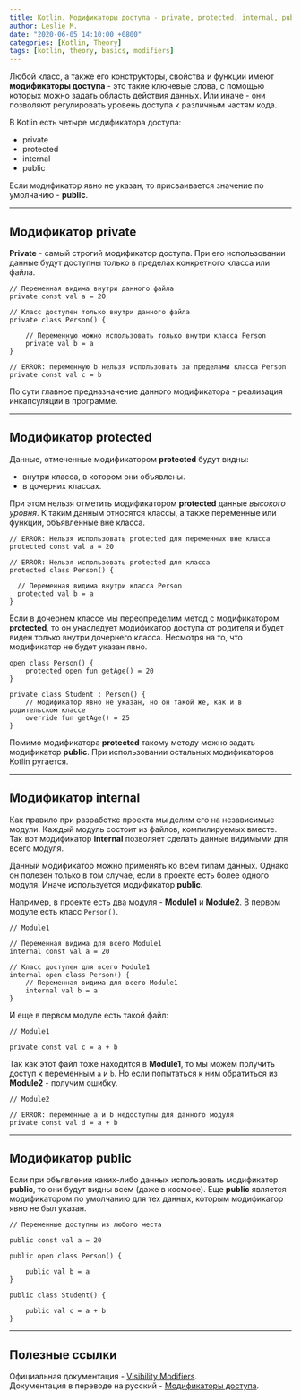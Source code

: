 ```yaml
---
title: Kotlin. Модификаторы доступа - private, protected, internal, public
author: Leslie M.
date: "2020-06-05 14:10:00 +0800"
categories: [Kotlin, Theory]
tags: [kotlin, theory, basics, modifiers]
---
```


Любой класс, а также его конструкторы, свойства и функции имеют **модификаторы
доступа** - это такие ключевые слова, с помощью которых можно задать область
действия данных. Или иначе - они позволяют регулировать уровень доступа к
различным частям кода.

В Kotlin есть четыре модификатора доступа:
- private
- protected
- internal
- public

Если модификатор явно не указан, то присваивается значение по умолчанию -
**public**.

***

## Модификатор private

**Private** - самый строгий модификатор доступа. При его использовании данные
будут доступны только в пределах конкретного класса или файла.

```
// Переменная видима внутри данного файла
private const val a = 20

// Класс доступен только внутри данного файла
private class Person() {

    // Переменную можно использовать только внутри класса Person
    private val b = a
}

// ERROR: переменную b нельзя использовать за пределами класса Person
private const val c = b
```

По сути главное предназначение данного модификатора - реализация инкапсуляции
в программе.

***

## Модификатор protected

Данные, отмеченные модификатором **protected** будут видны:
- внутри класса, в котором они объявлены.
- в дочерних классах.

При этом нельзя отметить модификатором **protected** данные _высокого уровня_.
К таким данным относятся классы, а также переменные или функции, объявленные
вне класса.

```
// ERROR: Нельзя использовать protected для переменных вне класса
protected const val a = 20

// ERROR: Нельзя использовать protected для класса
protected class Person() {

  // Переменная видима внутри класса Person
  protected val b = a
}
```

Если в дочернем классе мы переопределим метод с модификатором **protected**,
то он унаследует модификатор доступа от родителя и будет виден только внутри
дочернего класса. Несмотря на то, что модификатор не будет указан явно.

```
open class Person() {
    protected open fun getAge() = 20
}

private class Student : Person() {
    // модификатор явно не указан, но он такой же, как и в родительском классе
    override fun getAge() = 25
}
```

Помимо модификатора **protected** такому методу можно задать модификатор
**public**. При использовании остальных модификаторов Kotlin ругается.

***

## Модификатор internal

Как правило при разработке проекта мы делим его на независимые модули. Каждый
модуль состоит из файлов, компилируемых вместе. Так вот модификатор **internal**
позволяет сделать данные видимыми для всего модуля.

Данный модификатор можно применять ко всем типам данных. Однако он полезен
только в том случае, если в проекте есть более одного модуля. Иначе используется
модификатор **public**.

Например, в проекте есть два модуля - **Module1** и **Module2**. В первом
модуле есть класс `Person()`.

```
// Module1

// Переменная видима для всего Module1
internal const val a = 20

// Класс доступен для всего Module1
internal open class Person() {
    // Переменная видима для всего Module1
    internal val b = a
}
```

И еще в первом модуле есть такой файл:

```
// Module1

private const val c = a + b
```

Так как этот файл тоже находится в **Module1**, то мы можем получить доступ к
переменным `a` и `b`. Но если попытаться к ним обратиться из **Module2** -
получим ошибку.

```
// Module2

// ERROR: переменные a и b недоступны для данного модуля
private const val d = a + b
```

***

## Модификатор public

Если при объявлении каких-либо данных использовать модификатор **public**, то
они будут видны всем (даже в космосе). Еще **public** является модификатором по
умолчанию для тех данных, которым модификатор явно не был указан.

```
// Переменные доступны из любого места

public const val a = 20

public open class Person() {

    public val b = a
}

public class Student() {

    public val с = a + b
}
```

***

## Полезные ссылки

Официальная документация - [Visibility Modifiers](https://kotlinlang.org/docs/reference/visibility-modifiers.html "kotlinlang.org"). <br>
Документация в переводе на русский - [Модификаторы доступа](https://kotlinlang.ru/docs/reference/visibility-modifiers.html "kotlinlang.ru"). <br>
